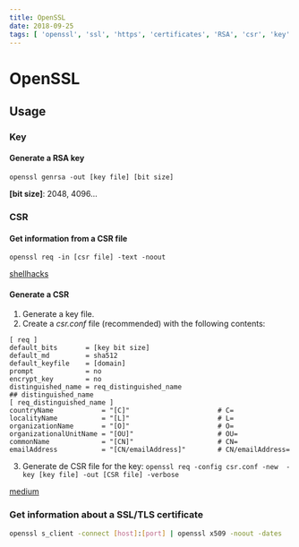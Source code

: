 ```yaml
---
title: OpenSSL
date: 2018-09-25
tags: [ 'openssl', 'ssl', 'https', 'certificates', 'RSA', 'csr', 'key' ]
---
```


# OpenSSL

## Usage

### Key

#### Generate a RSA key

`openssl genrsa -out [key file] [bit size]`

**[bit size]**: 2048, 4096...

### CSR

#### Get information from a CSR file

`openssl req -in [csr file] -text -noout`

[shellhacks](https://www.shellhacks.com/decode-csr/)

#### Generate a CSR

1. Generate a key file.
2. Create a *csr.conf* file (recommended) with the following contents:

```
[ req ]
default_bits       = [key bit size]
default_md         = sha512
default_keyfile    = [domain]
prompt             = no
encrypt_key        = no
distinguished_name = req_distinguished_name
## distinguished_name
[ req_distinguished_name ]
countryName            = "[C]"                     	# C=
localityName           = "[L]"                 		# L=
organizationName       = "[O]"             			# O=
organizationalUnitName = "[OU]"            			# OU=
commonName             = "[CN]"           			# CN=
emailAddress           = "[CN/emailAddress]"		# CN/emailAddress=
```
3. Generate de CSR file for the key:
`openssl req -config csr.conf -new  -key [key file] -out [CSR file] -verbose`

[medium](https://medium.com/curiouscaloo/how-to-generate-a-wildcard-cert-csr-with-a-config-file-for-openssl-8a6613ab342f)

### Get information about a SSL/TLS certificate

```bash
openssl s_client -connect [host]:[port] | openssl x509 -noout -dates
```
